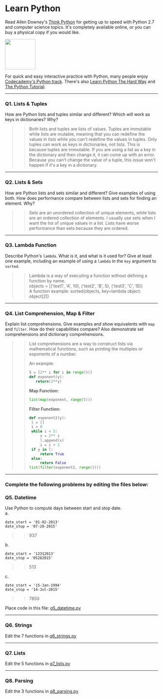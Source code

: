 # Learn Python

Read Allen Downey's [Think Python](http://www.greenteapress.com/thinkpython/) for getting up to speed with Python 2.7 and computer science topics. It's completely available online, or you can buy a physical copy if you would like.

<a href="http://www.greenteapress.com/thinkpython/"><img src="img/think_python.png" style="width: 100px;" target="_blank"></a>

For quick and easy interactive practice with Python, many people enjoy [Codecademy's Python track](http://www.codecademy.com/en/tracks/python). There's also [Learn Python The Hard Way](http://learnpythonthehardway.org/book/) and [The Python Tutorial](https://docs.python.org/2/tutorial/).

---

### Q1. Lists &amp; Tuples

How are Python lists and tuples similar and different? Which will work as keys in dictionaries? Why?

>> Both lists and tuples are lists of values. Tuples are immutable while lists are mutable, meaning that you can redefine the values in lists while you can't redefine the values in tuples. Only tuples can work as keys in dictionaries, not lists. This is because tuples are immutable. If you are using a list as a key in the dictionary and then change it, it can come up with an error. Because you can't change the value of a tuple, this issue won't happen if it's a key in a dictionary.

---

### Q2. Lists &amp; Sets

How are Python lists and sets similar and different? Give examples of using both. How does performance compare between lists and sets for finding an element. Why?

>> Sets are an unordered collection of unique elements, while lists are an ordered collection of elements. I usually use sets when I want the list of unique values in a list. Lists have worse performance than sets because they are ordered.

---

### Q3. Lambda Function

Describe Python's `lambda`. What is it, and what is it used for? Give at least one example, including an example of using a `lambda` in the `key` argument to `sorted`.

>> Lambda is a way of executing a function without defining a function by name.  
>> objects = [('test1', 'A', 10), ('test2', 'B', 5), ('test3', 'C', 15)]  
>> A function example: sorted(objects, key=lambda object: object[2])


---

### Q4. List Comprehension, Map &amp; Filter

Explain list comprehensions. Give examples and show equivalents with `map` and `filter`. How do their capabilities compare? Also demonstrate set comprehensions and dictionary comprehensions.

>> List comprehensions are a way to construct lists via mathematical functions, such as printing the multiples or exponents of a number.  
>>  
>> An example:   
>>```python  
>>S = [2** i for i in range(5)]  
>>def exponent(y):  
>>    return(2**y)  
>>```  
>>**Map Function:**  
>>```python  
>>list(map(exponent, range(5)))  
>>```  
>>**Filter Function:**  
>>```python  
>>def exponent2(y):  
>>	l = []  
>>	i = 0  
>>	while i < 5:  
>>		x = 2** i  
>>		l.append(x)  
>>		i = i + 1  
>>	if y in l:  
>>		return True  
>>	else:  
>>		return False  
>>list(filter(exponent2, range(5)))  
>>```


---

### Complete the following problems by editing the files below:

### Q5. Datetime
Use Python to compute days between start and stop date.   
a.  

```
date_start = '01-02-2013'    
date_stop = '07-28-2015'
```

>> 937

b.  
```
date_start = '12312013'  
date_stop = '05282015'  
```

>> 513

c.  
```
date_start = '15-Jan-1994'      
date_stop = '14-Jul-2015'  
```

>> 7850

Place code in this file: [q5_datetime.py](python/q5_datetime.py)

---

### Q6. Strings
Edit the 7 functions in [q6_strings.py](python/q6_strings.py)

---

### Q7. Lists
Edit the 5 functions in [q7_lists.py](python/q7_lists.py)

---

### Q8. Parsing
Edit the 3 functions in [q8_parsing.py](python/q8_parsing.py)





